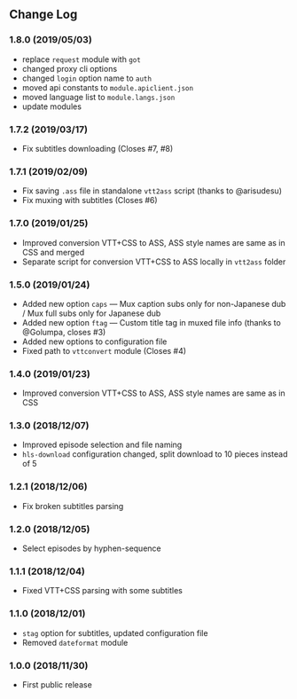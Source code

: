 ## Change Log

### 1.8.0 (2019/05/03)
- replace `request` module with `got`
- changed proxy cli options
- changed `login` option name to `auth`
- moved api constants to `module.apiclient.json`
- moved language list to `module.langs.json`
- update modules

### 1.7.2 (2019/03/17)
- Fix subtitles downloading (Closes #7, #8)

### 1.7.1 (2019/02/09)
- Fix saving `.ass` file in standalone `vtt2ass` script (thanks to @arisudesu)
- Fix muxing with subtitles (Closes #6)

### 1.7.0 (2019/01/25)
- Improved conversion VTT+CSS to ASS, ASS style names are same as in CSS and merged
- Separate script for conversion VTT+CSS to ASS locally in `vtt2ass` folder

### 1.5.0 (2019/01/24)
- Added new option `caps` — Mux caption subs only for non-Japanese dub / Mux full subs only for Japanese dub
- Added new option `ftag` — Custom title tag in muxed file info (thanks to @Golumpa, closes #3)
- Added new options to configuration file
- Fixed path to `vttconvert` module (Closes #4)

### 1.4.0 (2019/01/23)
- Improved conversion VTT+CSS to ASS, ASS style names are same as in CSS

### 1.3.0 (2018/12/07)
- Improved episode selection and file naming
- `hls-download` configuration changed, split download to 10 pieces instead of 5

### 1.2.1 (2018/12/06)
- Fix broken subtitles parsing

### 1.2.0 (2018/12/05)
- Select episodes by hyphen-sequence

### 1.1.1 (2018/12/04)
- Fixed VTT+CSS parsing with some subtitles

### 1.1.0 (2018/12/01)
- `stag` option for subtitles, updated configuration file
- Removed `dateformat` module

### 1.0.0 (2018/11/30)
- First public release
